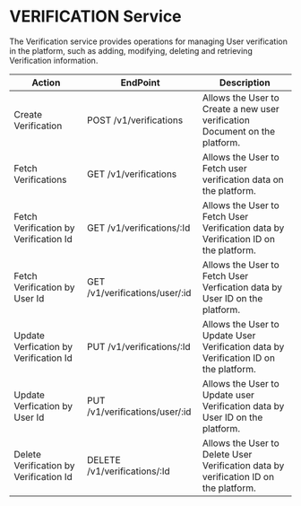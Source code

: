 # VERIFICATION Service

The Verification service provides operations for managing User verification in the platform, such as adding, modifying, deleting and retrieving Verification information.

| Action                                 | EndPoint                       | Description                                                                          |
| -------------------------------------- | ------------------------------ | ------------------------------------------------------------------------------------ |
| Create Verification                    | POST /v1/verifications         | Allows the User to Create a new user verification Document on the platform.          |
| Fetch Verifications                    | GET /v1/verifications          | Allows the User to Fetch user verification data on the platform.                     |
| Fetch Verification by Verification Id  | GET /v1/verifications/:Id      | Allows the User to Fetch  User Verification data by Verification ID on the platform. |
| Fetch Verification by User Id          | GET /v1/verifications/user/:id | Allows the User to Fetch  User Verfication data by User ID on the platform.          |
| Update Verfication by Verification Id  | PUT /v1/verifications/:Id      | Allows the User to Update User Verification data by Verification ID on the platform. |
| Update Verfication by User Id          | PUT /v1/verifications/user/:id | Allows the User to Update user Verification data by User ID on the platform.         |
| Delete Verification by Verification Id | DELETE /v1/verifications/:Id   | Allows the User to Delete User Verification data by verification ID on the platform. |
